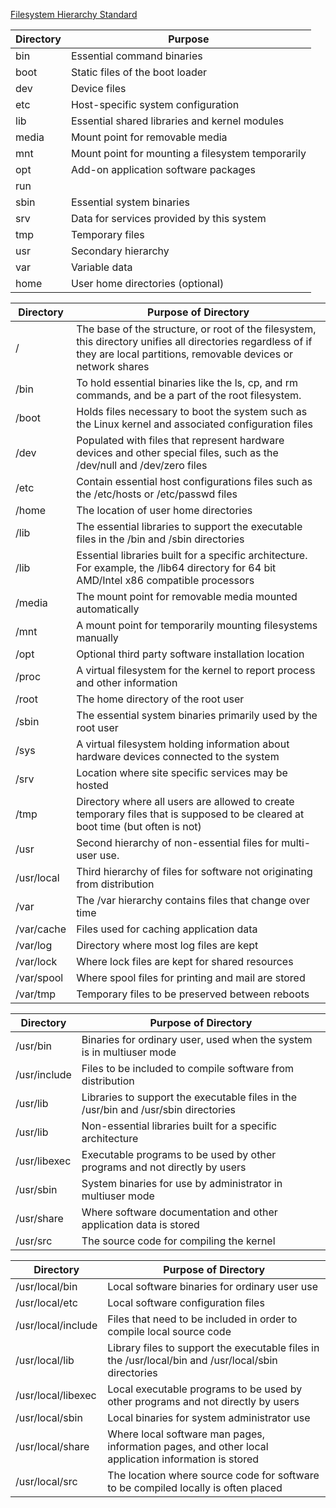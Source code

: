
[ Filesystem Hierarchy Standard ](http://refspecs.linuxfoundation.org/FHS_2.3/fhs-2.3.html#VARRUNRUNTIMEVARIABLEDATA)



Directory 	| Purpose
--- | ---
bin 	| Essential command binaries
boot 	| Static files of the boot loader
dev 	| Device files
etc 	| Host-specific system configuration
lib 	| Essential shared libraries and kernel modules
media |	Mount point for removable media
mnt 	| Mount point for mounting a filesystem temporarily
opt 	| Add-on application software packages
run 	|
sbin 	| Essential system binaries
srv 	| Data for services provided by this system
tmp 	| Temporary files
usr 	| Secondary hierarchy
var 	| Variable data
home 	| User home directories (optional)


Directory 	| Purpose of Directory
--- | ---
/ 	| The base of the structure, or root of the filesystem, this directory unifies all directories regardless of if they are local partitions, removable devices or network shares
/bin |	To hold essential binaries like the ls, cp, and rm commands, and be a part of the root filesystem.
/boot |	Holds files necessary to boot the system such as the Linux kernel and associated configuration files
/dev 	| Populated with files that represent hardware devices and other special files, such as the /dev/null and /dev/zero files
/etc 	| Contain essential host configurations files such as the /etc/hosts or /etc/passwd files
/home |	The location of user home directories
/lib 	| The essential libraries to support the executable files in the /bin and /sbin directories
/lib<qual> 	| Essential libraries built for a specific architecture. For example, the /lib64 directory for 64 bit AMD/Intel x86 compatible processors
/media 	| The mount point for removable media mounted automatically
/mnt 	| A mount point for temporarily mounting filesystems manually
/opt 	| Optional third party software installation location
/proc 	| A virtual filesystem for the kernel to report process and other information
/root 	| The home directory of the root user
/sbin 	| The essential system binaries primarily used by the root user
/sys 	| A virtual filesystem holding information about hardware devices connected to the system
/srv 	| Location where site specific services may be hosted
/tmp 	| Directory where all users are allowed to create temporary files that is supposed to be cleared at boot time (but often is not)
/usr 	| Second hierarchy of non-essential files for multi-user use.
/usr/local |	Third hierarchy of files for software not originating from distribution
/var 	| The /var hierarchy contains files that change over time
/var/cache |	Files used for caching application data
/var/log 	| Directory where most log files are kept
/var/lock |	Where lock files are kept for shared resources
/var/spool |	Where spool files for printing and mail are stored
/var/tmp |	Temporary files to be preserved between reboots


Directory 	| Purpose of Directory
--- | ---
/usr/bin |	Binaries for ordinary user, used when the system is in multiuser mode
/usr/include |	Files to be included to compile software from distribution
/usr/lib 	| Libraries to support the executable files in the /usr/bin and /usr/sbin directories
/usr/lib<qual> |	Non-essential libraries built for a specific architecture
/usr/libexec	| Executable programs to be used by other programs and not directly by users
/usr/sbin 	| System binaries for use by administrator in multiuser mode
/usr/share 	| Where software documentation and other application data is stored
/usr/src 	| The source code for compiling the kernel

Directory 	| Purpose of Directory
--- | ---
/usr/local/bin | 	Local software binaries for ordinary user use
/usr/local/etc |	Local software configuration files
/usr/local/include |	Files that need to be included in order to compile local source code
/usr/local/lib 	| Library files to support the executable files in the /usr/local/bin and /usr/local/sbin directories
/usr/local/libexec 	| Local executable programs to be used by other programs and not directly by users
/usr/local/sbin 	| Local binaries for system administrator use
/usr/local/share 	| Where local software man pages, information pages, and other local application information is stored
/usr/local/src 	| The location where source code for software to be compiled locally is often placed


